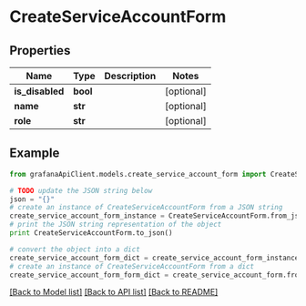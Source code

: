 # CreateServiceAccountForm


## Properties
Name | Type | Description | Notes
------------ | ------------- | ------------- | -------------
**is_disabled** | **bool** |  | [optional] 
**name** | **str** |  | [optional] 
**role** | **str** |  | [optional] 

## Example

```python
from grafanaApiClient.models.create_service_account_form import CreateServiceAccountForm

# TODO update the JSON string below
json = "{}"
# create an instance of CreateServiceAccountForm from a JSON string
create_service_account_form_instance = CreateServiceAccountForm.from_json(json)
# print the JSON string representation of the object
print CreateServiceAccountForm.to_json()

# convert the object into a dict
create_service_account_form_dict = create_service_account_form_instance.to_dict()
# create an instance of CreateServiceAccountForm from a dict
create_service_account_form_form_dict = create_service_account_form.from_dict(create_service_account_form_dict)
```
[[Back to Model list]](../README.md#documentation-for-models) [[Back to API list]](../README.md#documentation-for-api-endpoints) [[Back to README]](../README.md)


